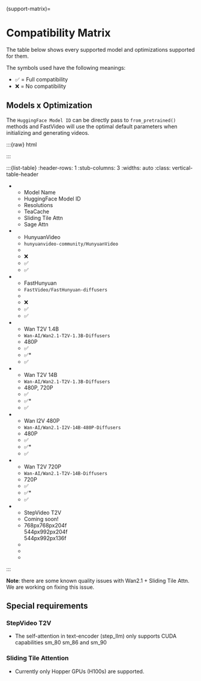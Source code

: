 (support-matrix)=
# Compatibility Matrix
The table below shows every supported model and optimizations supported for them.

The symbols used have the following meanings:

- ✅ = Full compatibility
- ❌ = No compatibility

## Models x Optimization
The `HuggingFace Model ID` can be directly pass to `from_pretrained()` methods and FastVideo will use the optimal default parameters when initializing and generating videos.

:::{raw} html
<style>
  /* Make smaller to try to improve readability  */
  td {
    font-size: 1.0rem;
    text-align: center;
  }

  th {
    text-align: center;
    font-size: 1.0rem;
  }
</style>
:::

:::{list-table}
:header-rows: 1
:stub-columns: 3
:widths: auto
:class: vertical-table-header

- * Model Name
  * HuggingFace Model ID
  * Resolutions
  * TeaCache
  * Sliding Tile Attn
  * Sage Attn
- * HunyuanVideo
  * `hunyuanvideo-community/HunyuanVideo`
  *
  * ❌
  * ✅
  * ✅
- * FastHunyuan
  * `FastVideo/FastHunyuan-diffusers`
  *
  * ❌
  * ✅
  * ✅
- * Wan T2V 1.4B
  * `Wan-AI/Wan2.1-T2V-1.3B-Diffusers`
  * 480P
  * ✅
  * ✅*
  * ✅
- * Wan T2V 14B
  * `Wan-AI/Wan2.1-T2V-1.3B-Diffusers`
  * 480P, 720P
  * ✅
  * ✅*
  * ✅
- * Wan I2V 480P
  * `Wan-AI/Wan2.1-I2V-14B-480P-Diffusers`
  * 480P
  * ✅
  * ✅*
  * ✅
- * Wan T2V 720P
  * `Wan-AI/Wan2.1-T2V-14B-Diffusers`
  * 720P
  * ✅
  * ✅*
  * ✅
- * StepVideo T2V
  * Coming soon!
  * 768px768px204f<br>544px992px204f<br>544px992px136f
  *
  *
  *
:::

**Note**: there are some known quality issues with Wan2.1 + Sliding Tile Attn. We are working on fixing this issue.

## Special requirements

### StepVideo T2V
- The self-attention in text-encoder (step_llm) only supports CUDA capabilities sm_80 sm_86 and sm_90

### Sliding Tile Attention
- Currently only Hopper GPUs (H100s) are supported.
